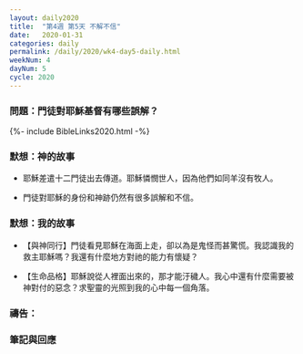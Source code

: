 ```yaml
---
layout: daily2020
title:  "第4週 第5天 不解不信"
date:   2020-01-31
categories: daily
permalink: /daily/2020/wk4-day5-daily.html
weekNum: 4
dayNum: 5
cycle: 2020
---
```


### 問題：門徒對耶穌基督有哪些誤解？


{%- include BibleLinks2020.html -%}

### 默想：神的故事 
+ 耶穌差遣十二門徒出去傳道。耶穌憐憫世人，因為他們如同羊沒有牧人。

+ 門徒對耶穌的身份和神跡仍然有很多誤解和不信。

### 默想：我的故事 
+ 【與神同行】門徒看見耶穌在海面上走，卻以為是鬼怪而甚驚慌。我認識我的救主耶穌嗎？我還有什麼地方對祂的能力有懷疑？

+ 【生命品格】耶穌說從人裡面出來的，那才能汙穢人。我心中還有什麼需要被神對付的惡念？求聖靈的光照到我的心中每一個角落。

### 禱告：

### 筆記與回應
